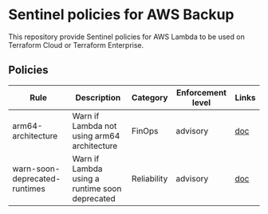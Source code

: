 # Sentinel policies for AWS Backup

This repository provide Sentinel policies for AWS Lambda to be used on Terraform Cloud or Terraform Enterprise.

## Policies

| Rule                          | Description                                    | Category    | Enforcement level | Links                                                 |
|-------------------------------|------------------------------------------------|-------------|-------------------|-------------------------------------------------------|
| arm64-architecture            | Warn if Lambda not using arm64 architecture    | FinOps      | advisory          | [doc](docs/policies/arm64-architecture.md)            |
| warn-soon-deprecated-runtimes | Warn if Lambda using a runtime soon deprecated | Reliability | advisory          | [doc](docs/policies/warn-soon-deprecated-runtimes.md) |

